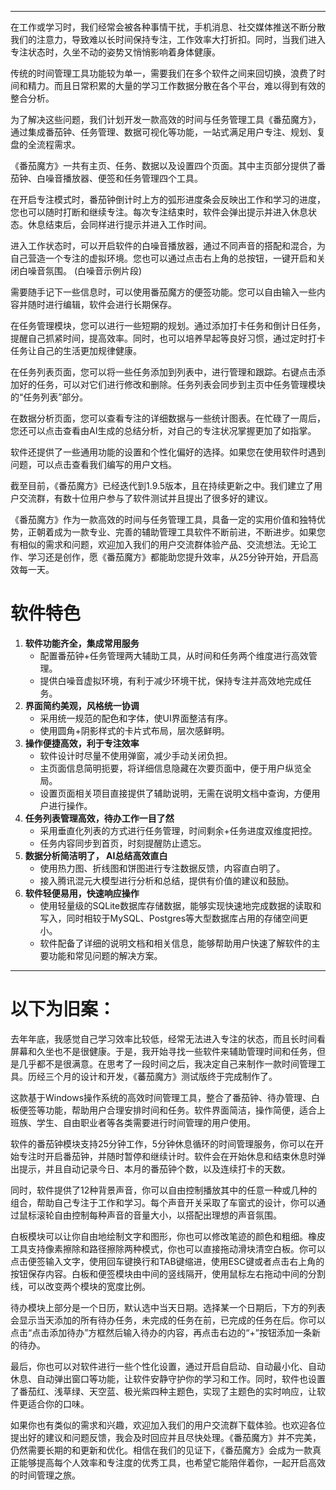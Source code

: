 ___
在工作或学习时，我们经常会被各种事情干扰，手机消息、社交媒体推送不断分散我们的注意力，导致难以长时间保持专注，工作效率大打折扣。同时，当我们进入专注状态时，久坐不动的姿势又悄悄影响着身体健康。

传统的时间管理工具功能较为单一，需要我们在多个软件之间来回切换，浪费了时间和精力。而且日常积累的大量的学习工作数据分散在各个平台，难以得到有效的整合分析。

为了解决这些问题，我们计划开发一款高效的时间与任务管理工具《番茄魔方》，通过集成番茄钟、任务管理、数据可视化等功能，一站式满足用户专注、规划、复盘的全流程需求。


《番茄魔方》一共有主页、任务、数据以及设置四个页面。其中主页部分提供了番茄钟、白噪音播放器、便签和任务管理四个工具。

在开启专注模式时，番茄钟倒计时上方的弧形进度条会反映出工作和学习的进度，您也可以随时打断和继续专注。每次专注结束时，软件会弹出提示并进入休息状态。休息结束后，会同样进行提示并进入工作时间。

进入工作状态时，可以开启软件的白噪音播放器，通过不同声音的搭配和混合，为自己营造一个专注的虚拟环境。您也可以通过点击右上角的总按钮，一键开启和关闭白噪音氛围。
(白噪音示例片段)

需要随手记下一些信息时，可以使用番茄魔方的便签功能。您可以自由输入一些内容并随时进行编辑，软件会进行长期保存。

在任务管理模块，您可以进行一些短期的规划。通过添加打卡任务和倒计日任务，提醒自己抓紧时间，提高效率。同时，也可以培养早起等良好习惯，通过定时打卡任务让自己的生活更加规律健康。

在任务列表页面，您可以将一些任务添加到列表中，进行管理和跟踪。右键点击添加好的任务，可以对它们进行修改和删除。任务列表会同步到主页中任务管理模块的“任务列表”部分。

在数据分析页面，您可以查看专注的详细数据与一些统计图表。在忙碌了一周后，您还可以点击查看由AI生成的总结分析，对自己的专注状况掌握更加了如指掌。
 
软件还提供了一些通用功能的设置和个性化偏好的选择。如果您在使用软件时遇到问题，可以点击查看我们编写的用户文档。

截至目前，《番茄魔方》已经迭代到1.9.5版本，且在持续更新之中。我们建立了用户交流群，有数十位用户参与了软件测试并且提出了很多好的建议。

《番茄魔方》作为一款高效的时间与任务管理工具，具备一定的实用价值和独特优势，正朝着成为一款专业、完善的辅助管理工具软件不断前进，不断进步。如果您有相似的需求和问题，欢迎加入我们的用户交流群体验产品、交流想法。无论工作、学习还是创作，愿《番茄魔方》都能助您提升效率，从25分钟开始，开启高效每一天。

# 软件特色


1. **软件功能齐全，集成常用服务**
	- 配置番茄钟+任务管理两大辅助工具，从时间和任务两个维度进行高效管理。
	- 提供白噪音虚拟环境，有利于减少环境干扰，保持专注并高效地完成任务。
2. **界面简约美观，风格统一协调**
	- 采用统一规范的配色和字体，使UI界面整洁有序。
	- 使用圆角+阴影样式的卡片式布局，层次感鲜明。
3. **操作便捷高效，利于专注效率**
	- 软件设计时尽量不使用弹窗，减少手动关闭负担。
	- 主页面信息简明扼要，将详细信息隐藏在次要页面中，便于用户纵览全局。
	- 设置页面相关项目直接提供了辅助说明，无需在说明文档中查询，方便用户进行操作。
4. **任务列表管理高效，待办工作一目了然**
	- 采用垂直化列表的方式进行任务管理，时间剩余+任务进度双维度把控。
	- 任务内容同步到首页，时刻提醒防止遗忘。
5. **数据分析简洁明了， AI总结高效直白**
	- 使用热力图、折线图和饼图进行专注数据反馈，内容直白明了。
	- 接入腾讯混元大模型进行分析和总结，提供有价值的建议和鼓励。
6. **软件轻便易用，快速响应操作**
	-  使用轻量级的SQLite数据库存储数据，能够实现快速地完成数据的读取和写入，同时相较于MySQL、Postgres等大型数据库占用的存储空间更小。
	- 软件配备了详细的说明文档和相关信息，能够帮助用户快速了解软件的主要功能和常见问题的解决方案。

--- 
#  以下为旧案：

去年年底，我感觉自己学习效率比较低，经常无法进入专注的状态，而且长时间看屏幕和久坐也不是很健康。于是，我开始寻找一些软件来辅助管理时间和任务，但是几乎都不是很满意。在思考了一段时间之后，我决定自己来制作一款时间管理工具。历经三个月的设计和开发，《蕃茄魔方》测试版终于完成制作了。

这款基于Windows操作系统的高效时间管理工具，整合了番茄钟、待办管理、白板便签等功能，帮助用户合理安排时间和任务。软件界面简洁，操作简便，适合上班族、学生、自由职业者等各类需要进行时间管理的用户使用。

软件的番茄钟模块支持25分钟工作，5分钟休息循环的时间管理服务，你可以在开始专注时开启番茄钟，并随时暂停和继续计时。软件会在开始休息和结束休息时弹出提示，并且自动记录今日、本月的番茄钟个数，以及连续打卡的天数。

同时，软件提供了12种背景声音，你可以自由控制播放其中的任意一种或几种的组合，帮助自己专注于工作和学习。每个声音开关采取了车窗式的设计，你可以通过鼠标滚轮自由控制每种声音的音量大小，以搭配出理想的声音氛围。

白板模块可以让你自由地绘制文字和图形，你也可以修改笔迹的颜色和粗细。橡皮工具支持像素擦除和路径擦除两种模式，你也可以直接拖动滑块清空白板。你可以点击便签输入文字，使用回车键换行和TAB键缩进，使用ESC键或者点击右上角的按钮保存内容。白板和便签模块由中间的竖线隔开，使用鼠标左右拖动中间的分割线，可以改变两个模块的宽度比例。

待办模块上部分是一个日历，默认选中当天日期。选择某一个日期后，下方的列表会显示当天添加的所有待办任务，未完成的任务在前，已完成的任务在后。你可以点击“点击添加待办”方框然后输入待办的内容，再点击右边的“+”按钮添加一条新的待办。

最后，你也可以对软件进行一些个性化设置，通过开启自启动、自动最小化、自动休息、自动弹出窗口等功能，让软件安静守护你的学习和工作。同时，软件也设置了番茄红、浅草绿、天空蓝、极光紫四种主题色，实现了主题色的实时响应，让软件更适合你的口味。

如果你也有类似的需求和兴趣，欢迎加入我们的用户交流群下载体验。也欢迎各位提出好的建议和问题反馈，我会及时回应并且尽快处理。《番茄魔方》并不完美，仍然需要长期的和更新和优化。相信在我们的见证下，《番茄魔方》会成为一款真正能够提高每个人效率和专注度的优秀工具，也希望它能陪伴着你，一起开启高效的时间管理之旅。
